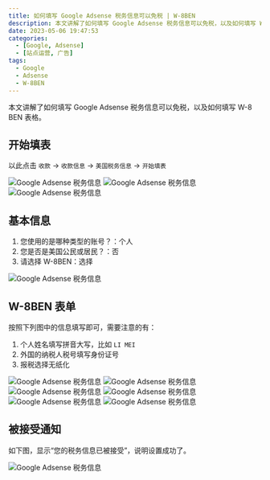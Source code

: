 ```yaml
---
title: 如何填写 Google Adsense 税务信息可以免税 | W-8BEN
description: 本文讲解了如何填写 Google Adsense 税务信息可以免税，以及如何填写 W-8 BEN 表格。
date: 2023-05-06 19:47:53
categories:
  - [Google, Adsense]
  - [站点运营, 广告]
tags:
  - Google
  - Adsense
  - W-8BEN
---
```


<ins class="adsbygoogle" style="display:block; text-align:center;"  data-ad-layout="in-article" data-ad-format="fluid" data-ad-client="ca-pub-7962287588031867" data-ad-slot="2542544532"></ins><script> (adsbygoogle = window.adsbygoogle || []).push({});</script>

本文讲解了如何填写 Google Adsense 税务信息可以免税，以及如何填写 W-8 BEN 表格。

## 开始填表

以此点击 `收款` -> `收款信息` -> `美国税务信息` -> `开始填表`

![Google Adsense 税务信息](https://cdn.jsdelivr.net/gh/youngjuning/images@main/1683361664395.png)
![Google Adsense 税务信息](https://cdn.jsdelivr.net/gh/youngjuning/images@main/1683361691097.png)
![Google Adsense 税务信息](https://cdn.jsdelivr.net/gh/youngjuning/images@main/1683361711328.png)

## 基本信息

1. 您使用的是哪种类型的账号？：个人
2. 您是否是美国公民或居民？：否
3. 请选择 W-8BEN：选择

![Google Adsense 税务信息](https://cdn.jsdelivr.net/gh/youngjuning/images@main/1683361782277.png)


## W-8BEN 表单

按照下列图中的信息填写即可，需要注意的有：

1. 个人姓名填写拼音大写，比如 `LI MEI`
2. 外国的纳税人税号填写身份证号
3. 报税选择无纸化

![Google Adsense 税务信息](https://cdn.jsdelivr.net/gh/youngjuning/images@main/1683362043300.png)
![Google Adsense 税务信息](https://cdn.jsdelivr.net/gh/youngjuning/images@main/1683362207801.png)
![Google Adsense 税务信息](https://cdn.jsdelivr.net/gh/youngjuning/images@main/1683362383338.png)
![Google Adsense 税务信息](https://cdn.jsdelivr.net/gh/youngjuning/images@main/1683362398811.png)
![Google Adsense 税务信息](https://cdn.jsdelivr.net/gh/youngjuning/images@main/1683362490608.png)
![Google Adsense 税务信息](https://cdn.jsdelivr.net/gh/youngjuning/images@main/1683362505420.png)

## 被接受通知

如下图，显示“您的税务信息已被接受”，说明设置成功了。

![Google Adsense 税务信息](https://cdn.jsdelivr.net/gh/youngjuning/images@main/1683363578326.png)
